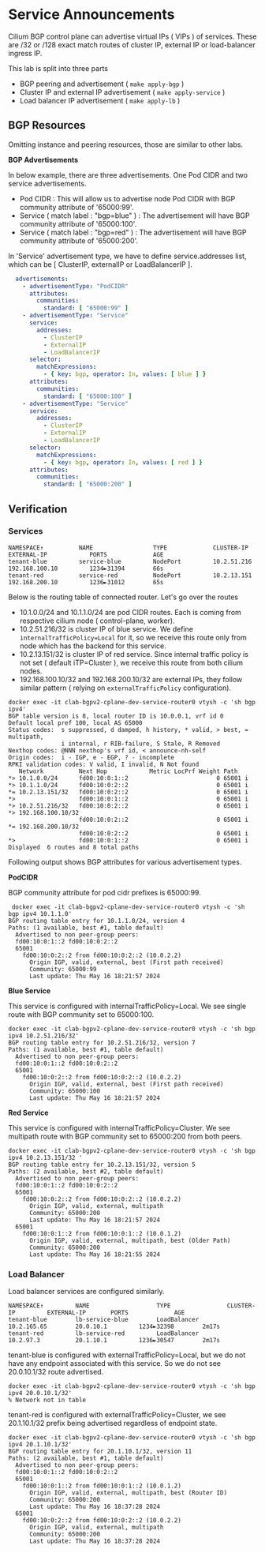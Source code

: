 Service Announcements
=====================

Cilium BGP control plane can advertise virtual IPs ( VIPs ) of services. These are /32 or /128 exact match routes of cluster IP, external IP or load-balancer ingress IP.

This lab is split into three parts

- BGP peering and advertisement ( `make apply-bgp` )
- Cluster IP and external IP advertisement ( `make apply-service` )
- Load balancer IP advertisement ( `make apply-lb` )

BGP Resources
-------------

Omitting instance and peering resources, those are similar to other labs.

**BGP Advertisements**

In below example, there are three advertisements. One Pod CIDR and two service advertisements.

- Pod CIDR : This will allow us to advertise node Pod CIDR with BGP community attribute of '65000:99'.
- Service ( match label : "bgp=blue" ) : The advertisement will have BGP community attribute of '65000:100'.
- Service ( match label : "bgp=red" ) : The advertisement will have BGP community attribute of '65000:200'.

In 'Service' advertisement type, we have to define service.addresses list, which can be [ ClusterIP, externalIP or LoadBalancerIP ].

```yaml
  advertisements:
    - advertisementType: "PodCIDR"
      attributes:
        communities:
          standard: [ "65000:99" ]
    - advertisementType: "Service"
      service:
        addresses:
          - ClusterIP
          - ExternalIP
          - LoadBalancerIP
      selector:
        matchExpressions:
          - { key: bgp, operator: In, values: [ blue ] }
      attributes:
        communities:
          standard: [ "65000:100" ]
    - advertisementType: "Service"
      service:
        addresses:
          - ClusterIP
          - ExternalIP
          - LoadBalancerIP
      selector:
        matchExpressions:
          - { key: bgp, operator: In, values: [ red ] }
      attributes:
        communities:
          standard: [ "65000:200" ]

```

Verification
------------

### Services

```
NAMESPACE↑          NAME                 TYPE             CLUSTER-IP          EXTERNAL-IP            PORTS             AGE 
tenant-blue         service-blue         NodePort         10.2.51.216         192.168.100.10         1234►31394        66s 
tenant-red          service-red          NodePort         10.2.13.151         192.168.200.10         1236►31012        65s 
```

Below is the routing table of connected router. Let's go over the routes

- 10.1.0.0/24 and 10.1.1.0/24 are pod CIDR routes. Each is coming from respective cilium node ( control-plane, worker).
- 10.2.51.216/32 is cluster IP of blue service. We define `internalTrafficPolicy=Local` for it, so we receive this route only from node which has the backend for this service.
- 10.2.13.151/32 is cluster IP of red service. Since internal traffic policy is not set ( default iTP=Cluster ), we receive this route from both cilium nodes.
- 192.168.100.10/32 and 192.168.200.10/32 are external IPs, they follow similar pattern ( relying on `externalTrafficPolicy` configuration).

```
docker exec -it clab-bgpv2-cplane-dev-service-router0 vtysh -c 'sh bgp ipv4'
BGP table version is 8, local router ID is 10.0.0.1, vrf id 0
Default local pref 100, local AS 65000
Status codes:  s suppressed, d damped, h history, * valid, > best, = multipath,
               i internal, r RIB-failure, S Stale, R Removed
Nexthop codes: @NNN nexthop's vrf id, < announce-nh-self
Origin codes:  i - IGP, e - EGP, ? - incomplete
RPKI validation codes: V valid, I invalid, N Not found
   Network          Next Hop            Metric LocPrf Weight Path
*> 10.1.0.0/24      fd00:10:0:1::2                         0 65001 i
*> 10.1.1.0/24      fd00:10:0:2::2                         0 65001 i
*= 10.2.13.151/32   fd00:10:0:2::2                         0 65001 i
*>                  fd00:10:0:1::2                         0 65001 i
*> 10.2.51.216/32   fd00:10:0:2::2                         0 65001 i
*> 192.168.100.10/32
                    fd00:10:0:2::2                         0 65001 i
*= 192.168.200.10/32
                    fd00:10:0:2::2                         0 65001 i
*>                  fd00:10:0:1::2                         0 65001 i
Displayed  6 routes and 8 total paths
```

Following output shows BGP attributes for various advertisement types.

**PodCIDR**

BGP community attribute for pod cidr prefixes is 65000:99.

```
 docker exec -it clab-bgpv2-cplane-dev-service-router0 vtysh -c 'sh bgp ipv4 10.1.1.0'
BGP routing table entry for 10.1.1.0/24, version 4
Paths: (1 available, best #1, table default)
  Advertised to non peer-group peers:
  fd00:10:0:1::2 fd00:10:0:2::2
  65001
    fd00:10:0:2::2 from fd00:10:0:2::2 (10.0.2.2)
      Origin IGP, valid, external, best (First path received)
      Community: 65000:99
      Last update: Thu May 16 18:21:57 2024
```

**Blue Service**

This service is configured with internalTrafficPolicy=Local. We see single route with BGP community set to 65000:100.

```
docker exec -it clab-bgpv2-cplane-dev-service-router0 vtysh -c 'sh bgp ipv4 10.2.51.216/32'
BGP routing table entry for 10.2.51.216/32, version 7
Paths: (1 available, best #1, table default)
  Advertised to non peer-group peers:
  fd00:10:0:1::2 fd00:10:0:2::2
  65001
    fd00:10:0:2::2 from fd00:10:0:2::2 (10.0.2.2)
      Origin IGP, valid, external, best (First path received)
      Community: 65000:100
      Last update: Thu May 16 18:21:57 2024
```

**Red Service**

This service is configured with internalTrafficPolicy=Cluster. We see multipath route with BGP community set to 65000:200 from both peers.

```
docker exec -it clab-bgpv2-cplane-dev-service-router0 vtysh -c 'sh bgp ipv4 10.2.13.151/32 '
BGP routing table entry for 10.2.13.151/32, version 5
Paths: (2 available, best #2, table default)
  Advertised to non peer-group peers:
  fd00:10:0:1::2 fd00:10:0:2::2
  65001
    fd00:10:0:2::2 from fd00:10:0:2::2 (10.0.2.2)
      Origin IGP, valid, external, multipath
      Community: 65000:200
      Last update: Thu May 16 18:21:57 2024
  65001
    fd00:10:0:1::2 from fd00:10:0:1::2 (10.0.1.2)
      Origin IGP, valid, external, multipath, best (Older Path)
      Community: 65000:200
      Last update: Thu May 16 18:21:55 2024
```

### Load Balancer

Load balancer services are configured similarly.

```
NAMESPACE↑         NAME                   TYPE                CLUSTER-IP         EXTERNAL-IP       PORTS             AGE  
tenant-blue        lb-service-blue        LoadBalancer        10.2.165.65        20.0.10.1         1234►32398        2m17s
tenant-red         lb-service-red         LoadBalancer        10.2.97.3          20.1.10.1         1236►30547        2m17s
```

tenant-blue is configured with externalTrafficPolicy=Local, but we do not have any endpoint associated with this service. So we do not see  20.0.10.1/32 route advertised.

```
docker exec -it clab-bgpv2-cplane-dev-service-router0 vtysh -c 'sh bgp ipv4 20.0.10.1/32'
% Network not in table
```

tenant-red is configured with externalTrafficPolicy=Cluster, we see 20.1.10.1/32 prefix being advertised regardless of endpoint state.

```
docker exec -it clab-bgpv2-cplane-dev-service-router0 vtysh -c 'sh bgp ipv4 20.1.10.1/32'
BGP routing table entry for 20.1.10.1/32, version 11
Paths: (2 available, best #1, table default)
  Advertised to non peer-group peers:
  fd00:10:0:1::2 fd00:10:0:2::2
  65001
    fd00:10:0:1::2 from fd00:10:0:1::2 (10.0.1.2)
      Origin IGP, valid, external, multipath, best (Router ID)
      Community: 65000:200
      Last update: Thu May 16 18:37:28 2024
  65001
    fd00:10:0:2::2 from fd00:10:0:2::2 (10.0.2.2)
      Origin IGP, valid, external, multipath
      Community: 65000:200
      Last update: Thu May 16 18:37:28 2024
```
